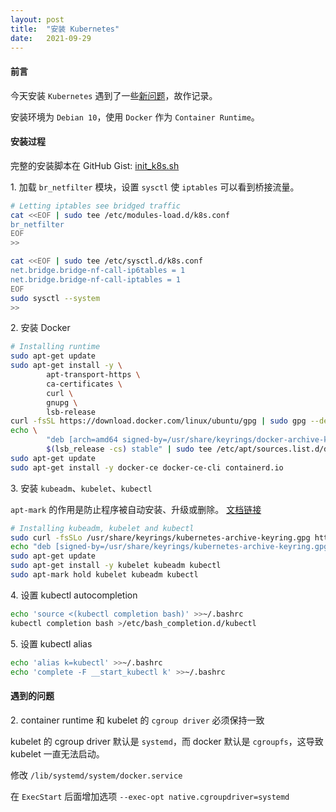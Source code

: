 ```yaml
---
layout: post
title:  "安装 Kubernetes"
date:   2021-09-29
---
```


#### **前言**
今天安装 `Kubernetes` 遇到了一些[新问题](#遇到的问题)，故作记录。

安装环境为 `Debian 10`，使用 `Docker` 作为 `Container Runtime`。

#### **安装过程**
完整的安装脚本在 GitHub Gist: [init_k8s.sh](https://gist.github.com/i3h/2abf0e4c7d571df7d2649e8b4e15234f)

1\. 加载 `br_netfilter` 模块，设置 `sysctl` 使 `iptables` 可以看到桥接流量。

```sh
# Letting iptables see bridged traffic
cat <<EOF | sudo tee /etc/modules-load.d/k8s.conf
br_netfilter
EOF
>>

cat <<EOF | sudo tee /etc/sysctl.d/k8s.conf
net.bridge.bridge-nf-call-ip6tables = 1
net.bridge.bridge-nf-call-iptables = 1
EOF
sudo sysctl --system
>>
```

2\. 安装 Docker

```sh
# Installing runtime
sudo apt-get update
sudo apt-get install -y \
        apt-transport-https \
        ca-certificates \
        curl \
        gnupg \
        lsb-release
curl -fsSL https://download.docker.com/linux/ubuntu/gpg | sudo gpg --dearmor -o /usr/share/keyrings/docker-archive-keyring.gpg
echo \
        "deb [arch=amd64 signed-by=/usr/share/keyrings/docker-archive-keyring.gpg] https://download.docker.com/linux/ubuntu \
        $(lsb_release -cs) stable" | sudo tee /etc/apt/sources.list.d/docker.list > /dev/null
sudo apt-get update
sudo apt-get install -y docker-ce docker-ce-cli containerd.io
```

3\. 安装 `kubeadm`、`kubelet`、`kubectl`

`apt-mark` 的作用是防止程序被自动安装、升级或删除。
[文档链接](http://manpages.ubuntu.com/manpages/trusty/man8/apt-mark.8.html)

```sh
# Installing kubeadm, kubelet and kubectl
sudo curl -fsSLo /usr/share/keyrings/kubernetes-archive-keyring.gpg https://packages.cloud.google.com/apt/doc/apt-key.gpg
echo "deb [signed-by=/usr/share/keyrings/kubernetes-archive-keyring.gpg] https://apt.kubernetes.io/ kubernetes-xenial main" | sudo tee /etc/apt/sources.list.d/kubernetes.list
sudo apt-get update
sudo apt-get install -y kubelet kubeadm kubectl
sudo apt-mark hold kubelet kubeadm kubectl
```

4\. 设置 kubectl autocompletion
```sh
echo 'source <(kubectl completion bash)' >>~/.bashrc
kubectl completion bash >/etc/bash_completion.d/kubectl
```

5\. 设置 kubectl alias
```sh
echo 'alias k=kubectl' >>~/.bashrc
echo 'complete -F __start_kubectl k' >>~/.bashrc
```

#### **遇到的问题**
2\. container runtime 和 kubelet 的 `cgroup driver` 必须保持一致

kubelet 的 cgroup driver 默认是 `systemd`，而 docker 默认是 `cgroupfs`，这导致 kubelet 一直无法启动。

修改 `/lib/systemd/system/docker.service`

在 `ExecStart` 后面增加选项 `--exec-opt native.cgroupdriver=systemd`
